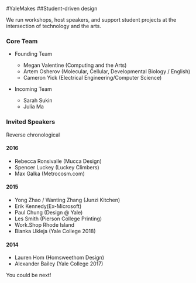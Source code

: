 #YaleMakes
##Student-driven design

We run workshops, host speakers, and support student projects at the intersection of technology and the arts.

### Core Team

- Founding Team
    - Megan Valentine (Computing and the Arts)
    - Artem Osherov (Molecular, Cellular, Developmental Biology / English)
    - Cameron Yick (Electrical Engineering/Computer Science)

- Incoming Team 
    - Sarah Sukin
    - Julia Ma

### Invited Speakers 

Reverse chronological

#### 2016
- Rebecca Ronsivalle (Mucca Design)
- Spencer Luckey (Luckey Climbers)
- Max Galka (Metrocosm.com)

#### 2015
- Yong Zhao / Wanting Zhang (Junzi Kitchen)
- Erik Kennedy(Ex-Microsoft)
- Paul Chung (Design @ Yale)
- Les Smith (Pierson College Printing)
- Work.Shop Rhode Island
- Bianka Ukleja (Yale College 2018)

#### 2014
- Lauren Hom (Homsweethom Design)
- Alexander Bailey (Yale College 2017)

You could be next! 
